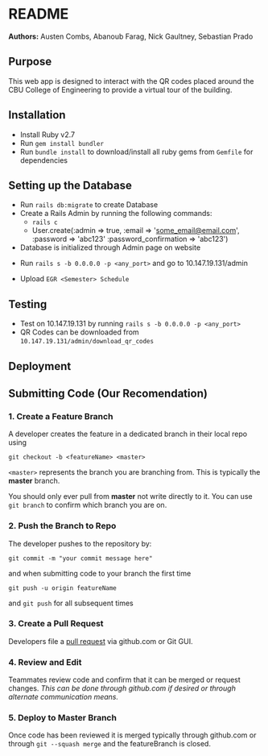 # README
**Authors:** Austen Combs, Abanoub Farag, Nick Gaultney, Sebastian Prado

## Purpose
This web app is designed to interact with the QR codes placed around the CBU College of Engineering to provide a virtual tour of the building.

## Installation
* Install Ruby v2.7
* Run ```gem install bundler```
* Run ```bundle install``` to download/install all ruby gems from ```Gemfile``` for dependencies

## Setting up the Database
* Run ```rails db:migrate``` to create Database
* Create a Rails Admin by running the following commands:
  - ```rails c```
  - User.create(:admin => true,
	:email => 'some_email@email.com',
    :password => 'abc123'
    :password_confirmation => 'abc123')
* Database is initialized through Admin page on website
- Run ```rails s -b 0.0.0.0 -p <any_port>``` and go to 10.147.19.131/admin
* Upload ```EGR <Semester> Schedule```

## Testing
* Test on 10.147.19.131 by running ```rails s -b 0.0.0.0 -p <any_port>```
* QR Codes can be downloaded from ```10.147.19.131/admin/download_qr_codes```

## Deployment

## Submitting Code (Our Recomendation)
### 1. Create a Feature Branch
A developer creates the feature in a dedicated branch in their local repo using

```git checkout -b <featureName> <master>```

```<master>``` represents the branch you are branching from.  This is typically the **master** branch.

You should only ever pull from **master** not write directly to it.  You can use ```git branch``` to confirm which branch you are on.

### 2. Push the Branch to Repo
The developer pushes to the repository by:
```git add .
git commit -m "your commit message here"
```
and when submitting code to your branch the first time

```git push -u origin featureName```

and ```git push``` for all subsequent times

### 3. Create a Pull Request
Developers file a [pull request](https://docs.github.com/en/github/collaborating-with-issues-and-pull-requests/about-pull-requests) via github.com or Git GUI.

### 4. Review and Edit
Teammates review code and confirm that it can be merged or request changes.  *This can be done through github.com if desired or through alternate communication means.*

### 5. Deploy to Master Branch
Once code has been reviewed it is merged typically through github.com or through ```git --squash merge``` and the featureBranch is closed.